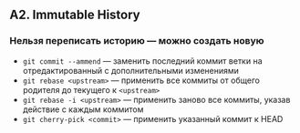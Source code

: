﻿## A2. Immutable History
### Нельзя переписать историю — можно создать новую
- `git commit --ammend` — заменить последний коммит ветки на отредактированный с дополнительными изменениями
- `git rebase <upstream>` — применить все коммиты от общего родителя до текущего к `<upstream>`
- `git rebase -i <upstream>` — применить заново все коммиты, указав действие с каждым коммитом
- `git cherry-pick <commit>` — применить указанный коммит к HEAD
